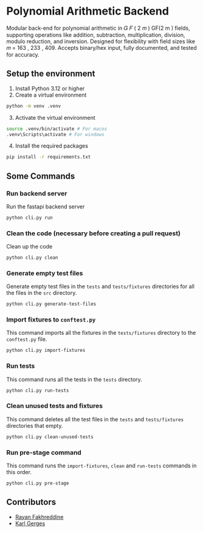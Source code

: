 # Polynomial Arithmetic Backend
Modular back-end for polynomial arithmetic in  𝐺 𝐹 ( 2 𝑚 ) GF(2  m  ) fields, supporting operations like addition, subtraction, multiplication, division, modulo reduction, and inversion. Designed for flexibility with field sizes like  𝑚 = 163 , 233 , 409. Accepts binary/hex input, fully documented, and tested for accuracy.

## Setup the environment

1. Install Python 3.12 or higher
2. Create a virtual environment

```bash
python -m venv .venv
```

3. Activate the virtual environment

```bash
source .venv/bin/activate # For macos
.venv\Scripts\activate # For windows
```

4. Install the required packages

```bash
pip install -r requirements.txt
```

## Some Commands

### Run backend server

Run the fastapi backend server

```bash
python cli.py run
```

### Clean the code (necessary before creating a pull request)

Clean up the code

```bash
python cli.py clean
```

### Generate empty test files

Generate empty test files in the `tests` and `tests/fixtures` directories for all the files in the `src` directory.

```bash
python cli.py generate-test-files
```

### Import fixtures to `conftest.py`

This command imports all the fixtures in the `tests/fixtures` directory to the `conftest.py` file.

```bash
python cli.py import-fixtures
```

### Run tests

This command runs all the tests in the `tests` directory.

```bash
python cli.py run-tests
```

### Clean unused tests and fixtures

This command deletes all the test files in the `tests` and `tests/fixtures` directories that empty.

```bash
python cli.py clean-unused-tests
```

### Run pre-stage command

This command runs the `import-fixtures`, `clean` and `run-tests` commands in this order.

```bash
python cli.py pre-stage
```

## Contributors

- [Rayan Fakhreddine](https://github.com/Rayan28461)
- [Karl Gerges](https://github.com/Karl-67)